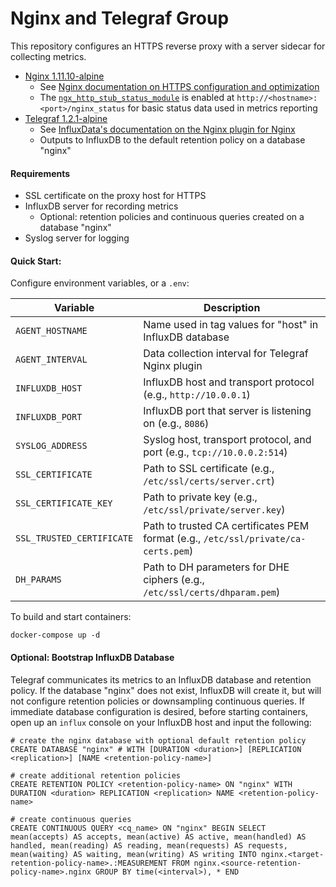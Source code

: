# Nginx and Telegraf Group

This repository configures an HTTPS reverse proxy with a server sidecar for collecting metrics.

- [Nginx 1.11.10-alpine](https://hub.docker.com/_/nginx/)
  - See [Nginx documentation on HTTPS configuration and optimization](http://nginx.org/en/docs/http/configuring_https_servers.html)
  - The [`ngx_http_stub_status_module`](ngx_http_stub_status_module) is enabled at `http://<hostname>:<port>/nginx_status` for basic status data used in metrics reporting
- [Telegraf 1.2.1-alpine](https://hub.docker.com/_/telegraf/)
  - See [InfluxData's documentation on the Nginx plugin for Nginx](https://github.com/influxdata/telegraf/tree/master/plugins/inputs/nginx)
  - Outputs to InfluxDB to the default retention policy on a database "nginx"

#### Requirements

- SSL certificate on the proxy host for HTTPS
- InfluxDB server for recording metrics
  - Optional: retention policies and continuous queries created on a database "nginx"
- Syslog server for logging

#### Quick Start:

Configure environment variables, or a `.env`:

| Variable | Description |
| ------------- | ------------- |
| `AGENT_HOSTNAME` | Name used in tag values for "host" in InfluxDB database |
| `AGENT_INTERVAL` | Data collection interval for Telegraf Nginx plugin |
| `INFLUXDB_HOST` | InfluxDB host and transport protocol (e.g., `http://10.0.0.1`) |
| `INFLUXDB_PORT` | InfluxDB port that server is listening on (e.g., `8086`) |
| `SYSLOG_ADDRESS` | Syslog host, transport protocol, and port (e.g., `tcp://10.0.0.2:514`) |
| `SSL_CERTIFICATE` | Path to SSL certificate (e.g., `/etc/ssl/certs/server.crt`) |
| `SSL_CERTIFICATE_KEY` | Path to private key (e.g., `/etc/ssl/private/server.key`) |
| `SSL_TRUSTED_CERTIFICATE` | Path to trusted CA certificates PEM format (e.g., `/etc/ssl/private/ca-certs.pem`) |
| `DH_PARAMS` | Path to DH parameters for DHE ciphers (e.g., `/etc/ssl/certs/dhparam.pem`) |

To build and start containers:

```
docker-compose up -d
```

#### Optional: Bootstrap InfluxDB Database

Telegraf communicates its metrics to an InfluxDB database and retention policy. If the database "nginx" does not exist, InfluxDB will create it, but will not configure retention policies or downsampling continuous queries.
If immediate database configuration is desired, before starting containers, open up an `influx` console on your InfluxDB host and input the following:

```
# create the nginx database with optional default retention policy
CREATE DATABASE "nginx" # WITH [DURATION <duration>] [REPLICATION <replication>] [NAME <retention-policy-name>]

# create additional retention policies
CREATE RETENTION POLICY <retention-policy-name> ON "nginx" WITH DURATION <duration> REPLICATION <replication> NAME <retention-policy-name>

# create continuous queries
CREATE CONTINUOUS QUERY <cq_name> ON "nginx" BEGIN SELECT mean(accepts) AS accepts, mean(active) AS active, mean(handled) AS handled, mean(reading) AS reading, mean(requests) AS requests, mean(waiting) AS waiting, mean(writing) AS writing INTO nginx.<target-retention-policy-name>.:MEASUREMENT FROM nginx.<source-retention-policy-name>.nginx GROUP BY time(<interval>), * END
```

